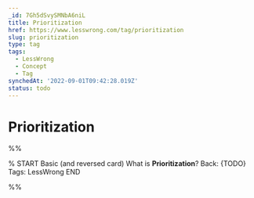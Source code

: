 ```yaml
---
_id: 7Gh5dSvySMNbA6niL
title: Prioritization
href: https://www.lesswrong.com/tag/prioritization
slug: prioritization
type: tag
tags:
  - LessWrong
  - Concept
  - Tag
synchedAt: '2022-09-01T09:42:28.019Z'
status: todo
---
```


# Prioritization


%%

% START
Basic (and reversed card)
What is **Prioritization**?
Back: {TODO}
Tags: LessWrong
END

%%
	
